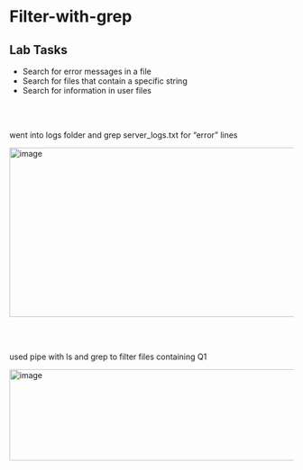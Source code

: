 # Filter-with-grep

## Lab Tasks
<ul>
  <li>Search for error messages in a file</li>
  <li>Search for files that contain a specific string</li>
  <li>Search for information in user files</li>
</ul>

<br><br>

<p>went into logs folder and grep server_logs.txt for “error” lines </p>
<img width="840" height="301" alt="image" src="https://github.com/user-attachments/assets/7c9b3d0f-d41c-4219-b948-3076ffa76cb5" />

<br><br>

<p>used pipe with ls and grep to filter files containing Q1 </p>
<img width="848" height="162" alt="image" src="https://github.com/user-attachments/assets/26c81f35-2a6a-4461-9831-fae033ce77d1" />
